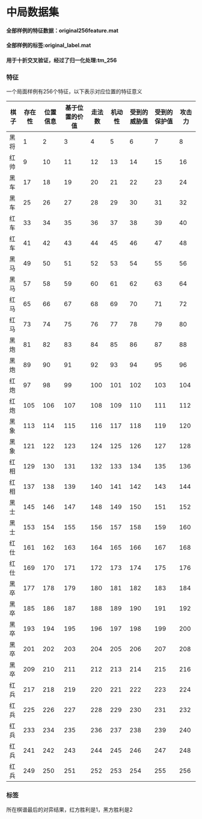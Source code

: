 # 中局数据集
#### 全部样例的特征数据：original256feature.mat
#### 全部样例的标签:original_label.mat
#### 用于十折交叉验证，经过了归一化处理:tm_256
### 特征
一个局面样例有256个特征，以下表示对应位置的特征意义

棋子|存在性|位置信息|基于位置的价值|走法数|机动性|受到的威胁值|受到的保护值|攻击力
--|--|--|--|--|--|--|--|--
黑将|1|2|3|4|5|6|7|8
红帅|9|10|11|12|13|14|15|16
黑车|17|18|19|20|21|22|23|24
黑车|25|26|27|28|29|30|31|32
红车|33|34|35|36|37|38|39|40
红车|41|42|43|44|45|46|47|48
黑马|49|50|51|52|53|54|55|56
黑马|57|58|59|60|61|62|63|64
红马|65|66|67|68|69|70|71|72
红马|73|74|75|76|77|78|79|80
黑炮|81|82|83|84|85|86|87|88
黑炮|89|90|91|92|93|94|95|96
红炮|97|98|99|100|101|102|103|104
红炮|105|106|107|108|109|110|111|112
黑象|113|114|115|116|117|118|119|120
黑象|121|122|123|124|125|126|127|128
红相|129|130|131|132|133|134|135|136
红相|137|138|139|140|141|142|143|144
黑士|145|146|147|148|149|150|151|152
黑士|153|154|155|156|157|158|159|160
红仕|161|162|163|164|165|166|167|168
红仕|169|170|171|172|173|174|175|176
黑卒|177|178|179|180|181|182|183|184
黑卒|185|186|187|188|189|190|191|192
黑卒|193|194|195|196|197|198|199|200
黑卒|201|202|203|204|205|206|207|208
黑卒|209|210|211|212|213|214|215|216
红兵|217|218|219|220|221|222|223|224
红兵|225|226|227|228|229|230|231|232
红兵|233|234|235|236|237|238|239|240
红兵|241|242|243|244|245|246|247|248
红兵|249|250|251|252|253|254|255|256
### 标签
所在棋谱最后的对弈结果，红方胜利是1，黑方胜利是2

